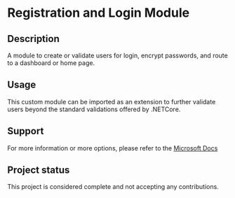 # Registration and Login Module

## Description
A module to create or validate users for login, encrypt passwords, and route to a dashboard or home page.

## Usage
This custom module can be imported as an extension to further validate users beyond the standard validations offered by .NETCore.

## Support
For more information or more options, please refer to the [Microsoft Docs](https://docs.microsoft.com/en-us/dotnet/api/system.componentmodel.dataannotations.customvalidationattribute?view=net-5.0)

## Project status
This project is considered complete and not accepting any contributions.
